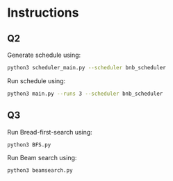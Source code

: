 
# Instructions

## Q2

Generate schedule using:

```bash
python3 scheduler_main.py --scheduler bnb_scheduler
```

Run schedule using:

```bash
python3 main.py --runs 3 --scheduler bnb_scheduler
```

## Q3
Run Bread-first-search using:

```bash
python3 BFS.py
```

Run Beam search using:

```bash
python3 beamsearch.py
```
